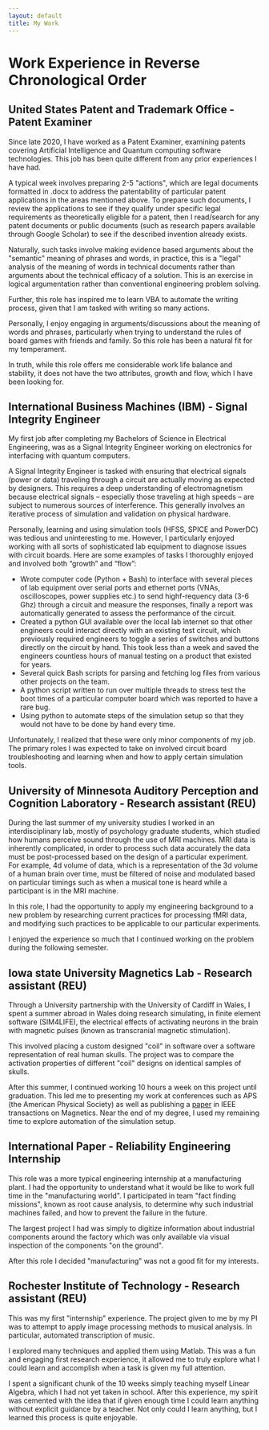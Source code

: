 ```yaml
---
layout: default
title: My Work
---
```


# Work Experience in Reverse Chronological Order

## United States Patent and Trademark Office - Patent Examiner

Since late 2020, I have worked as a Patent Examiner, examining patents covering Artificial Intelligence and Quantum computing software technologies. This job has been quite different from any prior experiences I have had.

A typical week involves preparing 2-5 "actions", which are legal documents formatted in .docx to address the patentability of particular patent applications in the areas mentioned above. To prepare such documents, I review the applications to see if they qualify under specific legal requirements as theoretically eligible for a patent, then I read/search for any patent documents or public documents (such as research papers available through Google Scholar) to see if the described invention already exists.

Naturally, such tasks involve making evidence based arguments about the "semantic" meaning of phrases and words, in practice, this is a "legal" analysis of the meaning of words in technical documents rather than arguments about the technical efficacy of a solution. This is an exercise in logical argumentation rather than conventional engineering problem solving.

Further, this role has inspired me to learn VBA to automate the writing process, given that I am tasked with writing so many actions.

Personally, I enjoy engaging in arguments/discussions about the meaning of words and phrases, particularly when trying to understand the rules of board games with friends and family. So this role has been a natural fit for my temperament.

In truth, while this role offers me considerable work life balance and stability, it does not have the two attributes, growth and flow, which I have been looking for.

## International Business Machines (IBM) - Signal Integrity Engineer

My first job after completing my Bachelors of Science in Electrical Engineering, was as a Signal Integrity Engineer working on electronics for interfacing with quantum computers. 

A Signal Integrity Engineer is tasked with ensuring that electrical signals (power or data) traveling through a circuit are actually moving as expected by designers. This requires a deep understanding of electromagnetism because electrical signals – especially those traveling at high speeds – are subject to numerous sources of interference. This generally involves an iterative process of simulation and validation on physical hardware.

Personally, learning and using simulation tools (HFSS, SPICE and PowerDC) was tedious and uninteresting to me. However, I particularly enjoyed working with all sorts of sophisticated lab equipment to diagnose issues with circuit boards. Here are some examples of tasks I thoroughly enjoyed and involved both “growth” and “flow”:
- Wrote computer code (Python + Bash) to interface with several pieces of lab equipment over serial ports and ethernet ports (VNAs, oscilloscopes, power supplies etc.) to send highf-requency data (3-6 Ghz) through a circuit and measure the responses, finally a report was automatically generated to assess the performance of the circuit. 
- Created a python GUI available over the local lab internet so that other engineers could interact directly with an existing test circuit, which previously required engineers to toggle a series of switches and buttons directly on the circuit by hand. This took less than a week and saved the engineers countless hours of manual testing on a product that existed for years.
- Several quick Bash scripts for parsing and fetching log files from various other projects on the team.
- A python script written to run over multiple threads to stress test the boot times of a particular computer board which was reported to have a rare bug.
- Using python to automate steps of the simulation setup so that they would not have to be done by hand every time.

Unfortunately, I realized that these were only minor components of my job. The primary roles I was expected to take on involved circuit board troubleshooting and learning when and how to apply certain simulation tools.

## University of Minnesota Auditory Perception and Cognition Laboratory - Research assistant (REU)

During the last summer of my university studies I worked in an interdisciplinary lab, mostly of psychology graduate students, which studied how humans perceive sound through the use of MRI machines. MRI data is inherently  complicated, in order to process such data accurately the data must be post-processed based on the design of a particular experiment. For example, 4d volume of data, which is a representation of the 3d volume of a human brain over time, must be filtered of noise and modulated based on particular timings such as when a musical tone is heard while a participant is in the MRI machine.

In this role, I had the opportunity to apply my engineering background to a new problem by researching current practices for processing fMRI data, and modifying such practices to be applicable to our particular experiments. 

I enjoyed the experience so much that I continued working on the problem during the following semester.

## Iowa state University Magnetics Lab - Research assistant (REU)

Through a University partnership with the University of Cardiff in Wales, I spent a summer abroad in Wales doing research simulating, in finite element software (SIM4LIFE), the electrical effects of activating neurons in the brain with magnetic pulses (known as transcranial magnetic stimulation). 

This involved placing a custom designed "coil" in software over a software representation of real human skulls. The project was to compare the activation properties of different "coil" designs on identical samples of skulls.

After this summer, I continued working 10 hours a week on this project until graduation. This led me to presenting my work at conferences such as APS (the American Physical Society) as well as publishing a [paper](https://ieeexplore.ieee.org/document/8421086) in IEEE transactions on Magnetics.
Near the end of my degree, I used my remaining time to explore automation of the simulation setup. 

## International Paper - Reliability Engineering Internship

This role was a more typical engineering internship at a manufacturing plant. I had the opportunity to understand what it would be like to work full time in the "manufacturing world". I participated in team "fact finding missions", known as root cause analysis, to determine why such industrial machines failed, and how to prevent the failure in the future. 

The largest project I had was simply to digitize information about industrial components around the factory which was only available via visual inspection of the components "on the ground". 

After this role I decided "manufacturing" was not a good fit for my interests.

## Rochester Institute of Technology - Research assistant (REU)

This was my first "internship" experience. The project given to me by my PI was to attempt to apply image processing methods to musical analysis. In particular, automated transcription of music. 

I explored many techniques and applied them using Matlab. This was a fun and engaging first research experience, it allowed me to truly explore what I could learn and accomplish when a task is given my full attention. 

I spent a significant chunk of the 10 weeks simply teaching myself Linear Algebra, which I had not yet taken in school. After this experience, my spirit was cemented with the idea that if given enough time I could learn anything without explicit guidance by a teacher. Not only could I learn anything, but I learned this process is quite enjoyable.

